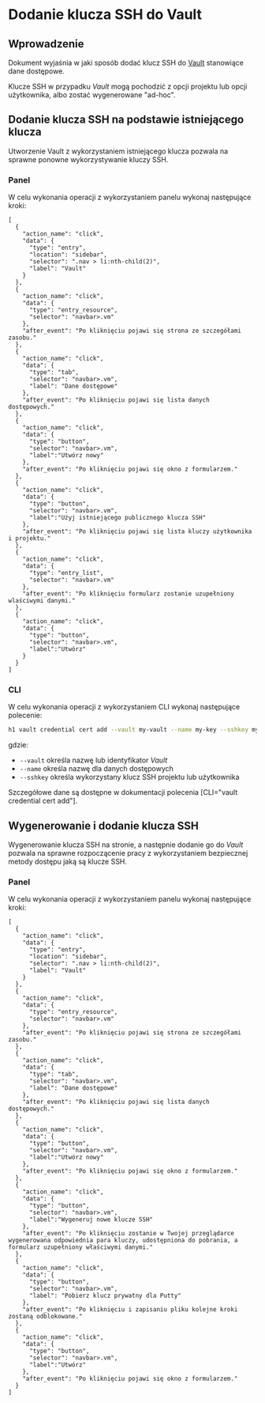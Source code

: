 # Dodanie klucza SSH do Vault

## Wprowadzenie

Dokument wyjaśnia w jaki sposób dodać klucz SSH do [Vault](/resource/storage/vault.md) stanowiące dane dostępowe.

Klucze SSH w przypadku *Vault* mogą pochodzić z opcji projektu lub opcji użytkownika, albo zostać wygenerowane "ad-hoc".

## Dodanie klucza SSH na podstawie istniejącego klucza

Utworzenie Vault z wykorzystaniem istniejącego klucza pozwala na sprawne ponowne wykorzystywanie kluczy SSH.

### Panel

W celu wykonania operacji z wykorzystaniem panelu wykonaj następujące kroki:

```guide
[
  {
    "action_name": "click",
    "data": {
      "type": "entry",
      "location": "sidebar",
      "selector": ".nav > li:nth-child(2)",
      "label": "Vault"
    }
  },
  {
    "action_name": "click",
    "data": {
      "type": "entry_resource",
      "selector": "navbar>.vm"
    },
    "after_event": "Po kliknięciu pojawi się strona ze szczegółami zasobu."
  },
  {
    "action_name": "click",
    "data": {
      "type": "tab",
      "selector": "navbar>.vm",
      "label": "Dane dostępowe"
    },
    "after_event": "Po kliknięciu pojawi się lista danych dostępowych."
  },
  {
    "action_name": "click",
    "data": {
      "type": "button",
      "selector": "navbar>.vm",
      "label":"Utwórz nowy"
    },
    "after_event": "Po kliknięciu pojawi się okno z formularzem."
  },
  {
    "action_name": "click",
    "data": {
      "type": "button",
      "selector": "navbar>.vm",
      "label":"Użyj istniejącego publicznego klucza SSH"
    },
    "after_event": "Po kliknięciu pojawi się lista kluczy użytkownika i projektu."
  },
  {
    "action_name": "click",
    "data": {
      "type": "entry_list",
      "selector": "navbar>.vm"
    },
    "after_event": "Po kliknięciu formularz zostanie uzupełniony wlaściwymi danymi."
  },
  {
    "action_name": "click",
    "data": {
      "type": "button",
      "selector": "navbar>.vm",
      "label":"Utwórz"
    }
  }    
]
```

### CLI

W celu wykonania operacji z wykorzystaniem CLI wykonaj następujące polecenie:

```bash
h1 vault credential cert add --vault my-vault --name my-key --sshkey my-home-ssh
```

gdzie:

 * ```--vault``` określa nazwę lub identyfikator *Vault*
 * ```--name``` określa nazwę dla danych dostępowych
 * ```--sshkey``` określa wykorzystany klucz SSH projektu lub użytkownika

Szczegółowe dane są dostępne w dokumentacji polecenia [CLI="vault credential cert add"].

## Wygenerowanie i dodanie klucza SSH

Wygenerowanie klucza SSH na stronie, a następnie dodanie go do *Vault* pozwala na sprawne rozpoczącenie pracy z wykorzystaniem
bezpiecznej metody dostępu jaką są klucze SSH.

### Panel

W celu wykonania operacji z wykorzystaniem panelu wykonaj następujące kroki:

```guide
[
  {
    "action_name": "click",
    "data": {
      "type": "entry",
      "location": "sidebar",
      "selector": ".nav > li:nth-child(2)",
      "label": "Vault"
    }
  },
  {
    "action_name": "click",
    "data": {
      "type": "entry_resource",
      "selector": "navbar>.vm"
    },
    "after_event": "Po kliknięciu pojawi się strona ze szczegółami zasobu."
  },
  {
    "action_name": "click",
    "data": {
      "type": "tab",
      "selector": "navbar>.vm",
      "label": "Dane dostępowe"
    },
    "after_event": "Po kliknięciu pojawi się lista danych dostępowych."
  },
  {
    "action_name": "click",
    "data": {
      "type": "button",
      "selector": "navbar>.vm",
      "label":"Utwórz nowy"
    },
    "after_event": "Po kliknięciu pojawi się okno z formularzem."
  },
  {
    "action_name": "click",
    "data": {
      "type": "button",
      "selector": "navbar>.vm",
      "label":"Wygeneruj nowe klucze SSH"
    },
    "after_event": "Po kliknięciu zostanie w Twojej przeglądarce wygenerowana odpowiednia para kluczy, udostępniona do pobrania, a formularz uzupełniony właściwymi danymi."
  },
  {
    "action_name": "click",
    "data": {
      "type": "button",
      "selector": "navbar>.vm",
      "label": "Pobierz klucz prywatny dla Putty"
    },
    "after_event": "Po kliknięciu i zapisaniu pliku kolejne kroki zostaną odblokowane."
  },
  {
    "action_name": "click",
    "data": {
      "type": "button",
      "selector": "navbar>.vm",
      "label":"Utwórz"
    },
    "after_event": "Po kliknięciu pojawi się okno z formularzem."
  }
]
```